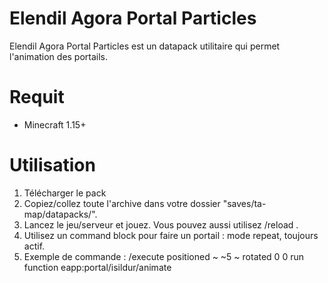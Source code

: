 # Elendil Agora Portal Particles
Elendil Agora Portal Particles est un datapack utilitaire qui permet l'animation des portails.

# Requit
- Minecraft 1.15+

# Utilisation
1. Télécharger le pack
2. Copiez/collez toute l'archive dans votre dossier "saves/ta-map/datapacks/".
3. Lancez le jeu/serveur et jouez. Vous pouvez aussi utilisez /reload .
4. Utilisez un command block pour faire un portail : mode repeat, toujours actif.
5. Exemple de commande : /execute positioned ~ ~5 ~ rotated 0 0 run function eapp:portal/isildur/animate
